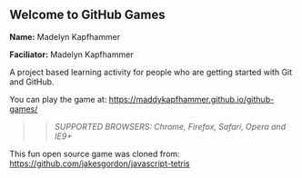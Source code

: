 ## Welcome to GitHub Games

**Name:** Madelyn Kapfhammer

**Faciliator:** Madelyn Kapfhammer

A project based learning activity for people who are getting started with Git and GitHub.

You can play the game at: https://maddykapfhammer.github.io/github-games/

>> _*SUPPORTED BROWSERS*: Chrome, Firefox, Safari, Opera and IE9+_

This fun open source game was cloned from: https://github.com/jakesgordon/javascript-tetris
